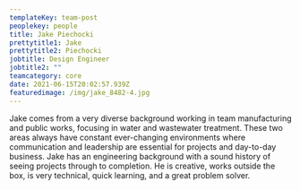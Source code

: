 ```yaml
---
templateKey: team-post
peoplekey: people
title: Jake Piechocki
prettytitle1: Jake
prettytitle2: Piechocki
jobtitle: Design Engineer
jobtitle2: ""
teamcategory: core
date: 2021-06-15T20:02:57.939Z
featuredimage: /img/jake_8482-4.jpg
---
```


Jake comes from a very diverse background working in team manufacturing and public works, focusing in water and wastewater treatment. These two areas always have constant ever-changing environments where communication and leadership are essential for projects and day-to-day business. Jake has an engineering background with a sound history of seeing projects through to completion. He is creative, works outside the box, is very technical, quick learning, and a great problem solver.
